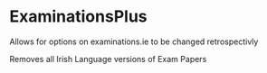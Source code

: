 # ExaminationsPlus

Allows for options on examinations.ie to be changed retrospectivly 

Removes all Irish Language versions of Exam Papers
